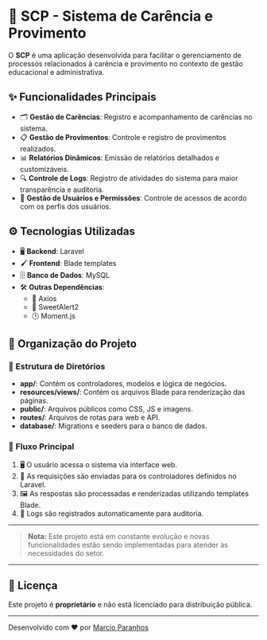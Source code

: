 # 🌟 SCP - Sistema de Carência e Provimento

O **SCP** é uma aplicação desenvolvida para facilitar o gerenciamento de processos relacionados à carência e provimento no contexto de gestão educacional e administrativa. 

## ✨ Funcionalidades Principais

- 🗂️ **Gestão de Carências**: Registro e acompanhamento de carências no sistema.
- 📋 **Gestão de Provimentos**: Controle e registro de provimentos realizados.
- 📊 **Relatórios Dinâmicos**: Emissão de relatórios detalhados e customizáveis.
- 🔍 **Controle de Logs**: Registro de atividades do sistema para maior transparência e auditoria.
- 🔑 **Gestão de Usuários e Permissões**: Controle de acessos de acordo com os perfis dos usuários.

## ⚙️ Tecnologias Utilizadas

- 🖥️ **Backend**: Laravel
- 🖌️ **Frontend**: Blade templates
- 🗄️ **Banco de Dados**: MySQL
- 🛠️ **Outras Dependências**:
  - 📡 Axios
  - 🎨 SweetAlert2
  - 🕒 Moment.js

## 📂 Organização do Projeto

### 📁 Estrutura de Diretórios

- **app/**: Contém os controladores, modelos e lógica de negócios.
- **resources/views/**: Contém os arquivos Blade para renderização das páginas.
- **public/**: Arquivos públicos como CSS, JS e imagens.
- **routes/**: Arquivos de rotas para web e API.
- **database/**: Migrations e seeders para o banco de dados.

### 🔄 Fluxo Principal

1. 🖥️ O usuário acessa o sistema via interface web.
2. 🚀 As requisições são enviadas para os controladores definidos no Laravel.
3. 🖼️ As respostas são processadas e renderizadas utilizando templates Blade.
4. 📝 Logs são registrados automaticamente para auditoria.

---

> **Nota:** Este projeto está em constante evolução e novas funcionalidades estão sendo implementadas para atender às necessidades do setor.

---

## 📜 Licença

Este projeto é **proprietário** e não está licenciado para distribuição pública.

---

Desenvolvido com ❤️ por [Marcio Paranhos](https://github.com/MarcioParanhos)
